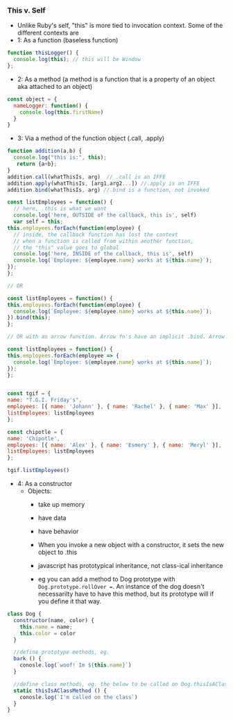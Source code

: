 ### This v. Self
 - Unlike Ruby's self, "this" is more tied to invocation context. Some of the different contexts are
 - 1: As a function (baseless function)
 ```javascript
 function thisLogger() {
   console.log(this); // this will be Window
 };
 ```
 - 2: As a method (a method is a function that is a property of an object aka attached to an object)
 ```javascript
 const object = {
   nameLogger: function() {
     console.log(this.firstName)
   }
 }
 ```
 - 3: Via a method of the function object (.call, .apply)
  ```javascript
  function addition(a,b) {
    console.log("this is:", this);
     return {a+b};
  }
  addition.call(whatThisIs, arg)  // .call is an IFFE
  addition.apply(whatThisIs, [arg1,arg2...]) //.apply is an IFFE
  addition.bind(whatThisIs, arg) //.bind is a function, not invoked

  ```
  ```javascript
  const listEmployees = function() {
    // here, .this is what we want
    console.log('here, OUTSIDE of the callback, this is', self)
    var self = this;
  this.employees.forEach(function(employee) {
    // inside, the callback function has lost the context
    // when a function is called from within another function,
    // the "this" value goes to global
    console.log('here, INSIDE of the callback, this is', self)
    console.log(`Employee: ${employee.name} works at ${this.name}`);
  });
};

// OR

const listEmployees = function() {
  this.employees.forEach(function(employee) {
    console.log(`Employee: ${employee.name} works at ${this.name}`);
  }).bind(this);
};

// OR with an arrow function. Arrow fn's have an implicit .bind. Arrow functions are generally good for callbacks for this reason

const listEmployees = function() {
  this.employees.forEach(employee => {
    console.log(`Employee: ${employee.name} works at ${this.name}`);
  });
};


const tgif = {
  name: "T.G.I. Friday's",
  employees: [{ name: 'Johann' }, { name: 'Rachel' }, { name: 'Max' }],
  listEmployees: listEmployees
};

const chipotle = {
  name: 'Chipotle',
  employees: [{ name: 'Alex' }, { name: 'Esmery' }, { name: 'Meryl' }],
  listEmployees: listEmployees
};

tgif.listEmployees()
  ```

 - 4: As a constructor
    - Objects:
      - take up memory
      - have data
      - have behavior

      - When you invoke a new object with a constructor, it sets the new object to .this
      - javascript has prototypical inheritance, not class-ical inheritance
      - eg you can add a method to Dog prototype with `Dog.prototype.rollOver =`. An instance of the dog doesn't necessarilty have to have this method, but its prototype will if you define it that way.

 ```javascript
 class Dog {
   constructor(name, color) {
     this.name = name;
     this.color = color
   }

   //define prototype methods, eg.
   bark () {
     conosle.log(`woof! Im ${this.name}`)
   }

   //define class methods, eg. the below to be called on Dog.thisIsAClassMethod()
   static thisIsAClassMethod () {
     conosle.log(`I'm called on the class`)
   }
 }
 ```
